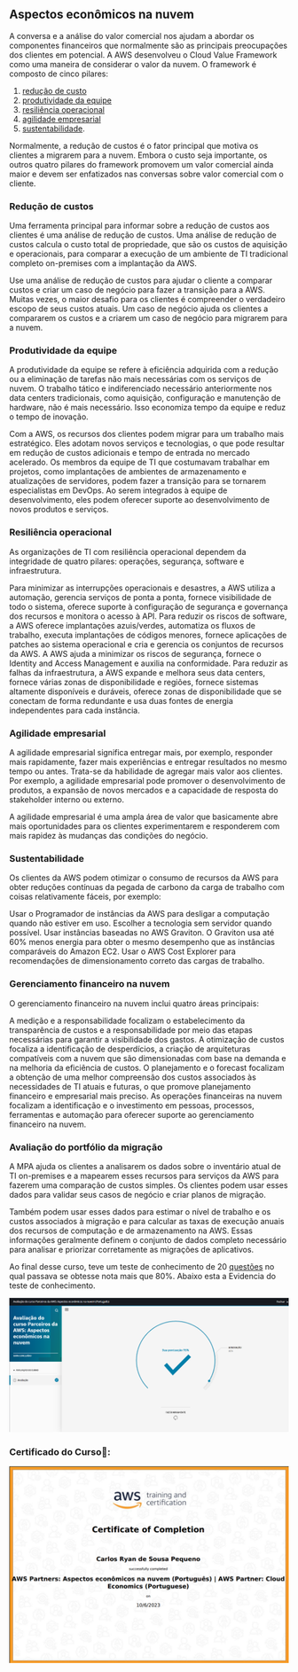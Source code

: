 ## Aspectos econômicos na nuvem

A conversa e a análise do valor comercial nos ajudam a abordar os componentes financeiros que normalmente são as principais preocupações dos clientes em potencial. A AWS desenvolveu o Cloud Value Framework como uma maneira de considerar o valor da nuvem. O framework é composto de cinco pilares:

1. [redução de custo](https://github.com/CarlosRyan07/Programa-Bolsas-CompassUOL/blob/main/Sprint_5/Aspectos_Economicos_Nuvem/1_ReducaoCustos.md) 
2. [produtividade da equipe](https://github.com/CarlosRyan07/Programa-Bolsas-CompassUOL/blob/main/Sprint_5/Aspectos_Economicos_Nuvem/2_ProdutividadeEquipe.md)
3. [resiliência operacional](https://github.com/CarlosRyan07/Programa-Bolsas-CompassUOL/blob/main/Sprint_5/Aspectos_Economicos_Nuvem/3_ResilienciaOperacional.md)
4. [agilidade empresarial](https://github.com/CarlosRyan07/Programa-Bolsas-CompassUOL/blob/main/Sprint_5/Aspectos_Economicos_Nuvem/4_AgilidadeEmpresarial.md)
5. [sustentabilidade](https://github.com/CarlosRyan07/Programa-Bolsas-CompassUOL/blob/main/Sprint_5/Aspectos_Economicos_Nuvem/5_Sustentabilidade.md). 


Normalmente, a redução de custos é o fator principal que motiva os clientes a migrarem para a nuvem. Embora o custo seja importante, os outros quatro pilares do framework promovem um valor comercial ainda maior e devem ser enfatizados nas conversas sobre valor comercial com o cliente.

### Redução de custos

Uma ferramenta principal para informar sobre a redução de custos aos clientes é uma análise de redução de custos. Uma análise de redução de custos calcula o custo total de propriedade, que são os custos de aquisição e operacionais, para comparar a execução de um ambiente de TI tradicional completo on-premises com a implantação da AWS. 


Use uma análise de redução de custos para ajudar o cliente a comparar custos e criar um caso de negócio para fazer a transição para a AWS. Muitas vezes, o maior desafio para os clientes é compreender o verdadeiro escopo de seus custos atuais. Um caso de negócio ajuda os clientes a compararem os custos e a criarem um caso de negócio para migrarem para a nuvem.

### Produtividade da equipe

A produtividade da equipe se refere à eficiência adquirida com a redução ou a eliminação de tarefas não mais necessárias com os serviços de nuvem. O trabalho tático e indiferenciado necessário anteriormente nos data centers tradicionais, como aquisição, configuração e manutenção de hardware, não é mais necessário. Isso economiza tempo da equipe e reduz o tempo de inovação.



Com a AWS, os recursos dos clientes podem migrar para um trabalho mais estratégico. Eles adotam novos serviços e tecnologias, o que pode resultar em redução de custos adicionais e tempo de entrada no mercado acelerado. Os membros da equipe de TI que costumavam trabalhar em projetos, como implantações de ambientes de armazenamento e atualizações de servidores, podem fazer a transição para se tornarem especialistas em DevOps. Ao serem integrados à equipe de desenvolvimento, eles podem oferecer suporte ao desenvolvimento de novos produtos e serviços.

### Resiliência operacional

As organizações de TI com resiliência operacional dependem da integridade de quatro pilares: operações, segurança, software e infraestrutura. 

Para minimizar as interrupções operacionais e desastres, a AWS utiliza a automação, gerencia serviços de ponta a ponta, fornece visibilidade de todo o sistema, oferece suporte à configuração de segurança e governança dos recursos e monitora o acesso à API.
Para reduzir os riscos de software, a AWS oferece implantações azuis/verdes, automatiza os fluxos de trabalho, executa implantações de códigos menores, fornece aplicações de patches ao sistema operacional e cria e gerencia os conjuntos de recursos da AWS.
A AWS ajuda a minimizar os riscos de segurança, fornece o Identity and Access Management e auxilia na conformidade.
Para reduzir as falhas da infraestrutura, a AWS expande e melhora seus data centers, fornece várias zonas de disponibilidade e regiões, fornece sistemas altamente disponíveis e duráveis, oferece zonas de disponibilidade que se conectam de forma redundante e usa duas fontes de energia independentes para cada instância.

### Agilidade empresarial

A agilidade empresarial significa entregar mais, por exemplo, responder mais rapidamente, fazer mais experiências e entregar resultados no mesmo tempo ou antes. Trata-se da habilidade de agregar mais valor aos clientes. Por exemplo, a agilidade empresarial pode promover o desenvolvimento de produtos, a expansão de novos mercados e a capacidade de resposta do stakeholder interno ou externo.


A agilidade empresarial é uma ampla área de valor que basicamente abre mais oportunidades para os clientes experimentarem e responderem com mais rapidez às mudanças das condições do negócio.  

### Sustentabilidade

Os clientes da AWS podem otimizar o consumo de recursos da AWS para obter reduções contínuas da pegada de carbono da carga de trabalho com coisas relativamente fáceis, por exemplo:

Usar o Programador de instâncias da AWS para desligar a computação quando não estiver em uso.
Escolher a tecnologia sem servidor quando possível.
Usar instâncias baseadas no AWS Graviton. O Graviton usa até 60% menos energia para obter o mesmo desempenho que as instâncias comparáveis do Amazon EC2.
Usar o AWS Cost Explorer para recomendações de dimensionamento correto das cargas de trabalho.

### Gerenciamento financeiro na nuvem

O gerenciamento financeiro na nuvem inclui quatro áreas principais: 

A medição e a responsabilidade focalizam o estabelecimento da transparência de custos e a responsabilidade por meio das etapas necessárias para garantir a visibilidade dos gastos.
A otimização de custos focaliza a identificação de desperdícios, a criação de arquiteturas compatíveis com a nuvem que são dimensionadas com base na demanda e na melhoria da eficiência de custos.
O planejamento e o forecast focalizam a obtenção de uma melhor compreensão dos custos associados às necessidades de TI atuais e futuras, o que promove planejamento financeiro e empresarial mais preciso.
As operações financeiras na nuvem focalizam a identificação e o investimento em pessoas, processos, ferramentas e automação para oferecer suporte ao gerenciamento financeiro na nuvem.


### Avaliação do portfólio da migração

A MPA ajuda os clientes a analisarem os dados sobre o inventário atual de TI on-premises e a mapearem esses recursos para serviços da AWS para fazerem uma comparação de custos simples. Os clientes podem usar esses dados para validar seus casos de negócio e criar planos de migração.


Também podem usar esses dados para estimar o nível de trabalho e os custos associados à migração e para calcular as taxas de execução anuais dos recursos de computação e de armazenamento na AWS. Essas informações geralmente definem o conjunto de dados completo necessário para analisar e priorizar corretamente as migrações de aplicativos.


Ao final desse curso, teve um teste de conhecimento de 20 [questões](https://github.com/CarlosRyan07/Programa-Bolsas-CompassUOL/blob/main/Sprint_5/Aspectos_Economicos_Nuvem/questoes.md) no qual passava se obtesse nota mais que 80%.
Abaixo esta a Evidencia do teste de conhecimento.

<img src="https://github.com/CarlosRyan07/Programa-Bolsas-CompassUOL/blob/main/Sprint_5/Aspectos_Economicos_Nuvem/Certificados/Captura_de_tela_2023-10-06_110512.png" width="600">

### Certificado do Curso🥇:

<img src="https://github.com/CarlosRyan07/Programa-Bolsas-CompassUOL/blob/main/Sprint_5/Aspectos_Economicos_Nuvem/Certificados/Certificado_AWS_Aspectos_Economicos_na_Nuvem.png" width="600">
